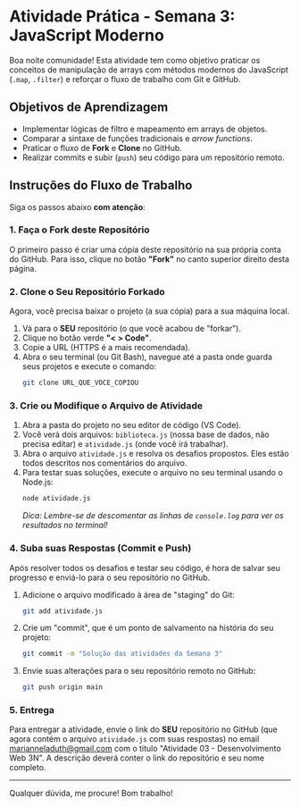 # Atividade Prática - Semana 3: JavaScript Moderno

Boa noite comunidade! Esta atividade tem como objetivo praticar os conceitos de manipulação de arrays com métodos modernos do JavaScript (`.map`, `.filter`) e reforçar o fluxo de trabalho com Git e GitHub.

## Objetivos de Aprendizagem

* Implementar lógicas de filtro e mapeamento em arrays de objetos.
* Comparar a sintaxe de funções tradicionais e *arrow functions*.
* Praticar o fluxo de **Fork** e **Clone** no GitHub.
* Realizar commits e subir (`push`) seu código para um repositório remoto.

## Instruções do Fluxo de Trabalho

Siga os passos abaixo **com atenção**:

### 1. Faça o Fork deste Repositório

O primeiro passo é criar uma cópia deste repositório na sua própria conta do GitHub. Para isso, clique no botão **"Fork"** no canto superior direito desta página.

### 2. Clone o Seu Repositório Forkado

Agora, você precisa baixar o projeto (a sua cópia) para a sua máquina local.

1.  Vá para o **SEU** repositório (o que você acabou de "forkar").
2.  Clique no botão verde **"< > Code"**.
3.  Copie a URL (HTTPS é a mais recomendada).
4.  Abra o seu terminal (ou Git Bash), navegue até a pasta onde guarda seus projetos e execute o comando:
    ```bash
    git clone URL_QUE_VOCE_COPIOU
    ```

### 3. Crie ou Modifique o Arquivo de Atividade

1.  Abra a pasta do projeto no seu editor de código (VS Code).
2.  Você verá dois arquivos: `biblioteca.js` (nossa base de dados, não precisa editar) e `atividade.js` (onde você irá trabalhar).
3.  Abra o arquivo `atividade.js` e resolva os desafios propostos. Eles estão todos descritos nos comentários do arquivo.
4.  Para testar suas soluções, execute o arquivo no seu terminal usando o Node.js:
    ```bash
    node atividade.js
    ```
    *Dica: Lembre-se de descomentar as linhas de `console.log` para ver os resultados no terminal!*

### 4. Suba suas Respostas (Commit e Push)

Após resolver todos os desafios e testar seu código, é hora de salvar seu progresso e enviá-lo para o seu repositório no GitHub.

1.  Adicione o arquivo modificado à área de "staging" do Git:
    ```bash
    git add atividade.js
    ```
2.  Crie um "commit", que é um ponto de salvamento na história do seu projeto:
    ```bash
    git commit -m "Solução das atividades da Semana 3"
    ```
3.  Envie suas alterações para o seu repositório remoto no GitHub:
    ```bash
    git push origin main
    ```

### 5. Entrega

Para entregar a atividade, envie o link do **SEU** repositório no GitHub (que agora contém o arquivo `atividade.js` com suas respostas) no email marianneladuth@gmail.com com o titulo "Atividade 03 - Desenvolvimento Web 3N". A descrição deverá conter o link do repositório e seu nome completo.

---

Qualquer dúvida, me procure! Bom trabalho!